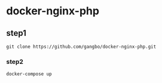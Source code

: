 # docker-nginx-php
## step1
```git clone https://github.com/gangbo/docker-nginx-php.git```
### step2
```
docker-compose up
```

### 
